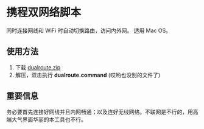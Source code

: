 # 携程双网络脚本

同时连接网线和 WiFi 时自动切换路由，访问内外网。
适用 Mac OS。

## 使用方法

1. 下载 [dualroute.zip](http://amio.github.io/dualroute.sh/dualroute.zip)
2. 解压，双击执行 **dualroute.command** (哎哟也没别的文件了)

## 重要信息

务必要首先连接好网线并且内网畅通；以及连好无线网络。不联网是不行的，用高端大气界面华丽的本工具也不行。
